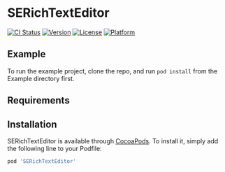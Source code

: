 # SERichTextEditor

[![CI Status](https://img.shields.io/travis/17629918/SERichTextEditor.svg?style=flat)](https://travis-ci.org/17629918/SERichTextEditor)
[![Version](https://img.shields.io/cocoapods/v/SERichTextEditor.svg?style=flat)](https://cocoapods.org/pods/SERichTextEditor)
[![License](https://img.shields.io/cocoapods/l/SERichTextEditor.svg?style=flat)](https://cocoapods.org/pods/SERichTextEditor)
[![Platform](https://img.shields.io/cocoapods/p/SERichTextEditor.svg?style=flat)](https://cocoapods.org/pods/SERichTextEditor)

## Example

To run the example project, clone the repo, and run `pod install` from the Example directory first.

## Requirements

## Installation

SERichTextEditor is available through [CocoaPods](https://cocoapods.org). To install
it, simply add the following line to your Podfile:

```ruby
pod 'SERichTextEditor'
```

